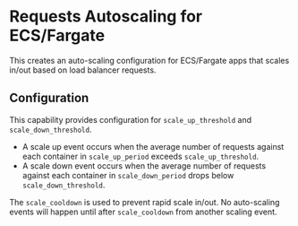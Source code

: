 # Requests Autoscaling for ECS/Fargate

This creates an auto-scaling configuration for ECS/Fargate apps that scales in/out based on load balancer requests.

## Configuration

This capability provides configuration for `scale_up_threshold` and `scale_down_threshold`.
- A scale up event occurs when the average number of requests against each container in `scale_up_period` exceeds `scale_up_threshold`.
- A scale down event occurs when the average number of requests against each container in `scale_down_period` drops below `scale_down_threshold`.

The `scale_cooldown` is used to prevent rapid scale in/out.
No auto-scaling events will happen until after `scale_cooldown` from another scaling event.
